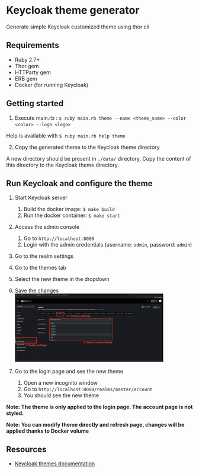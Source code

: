 # Keycloak theme generator

Generate simple Keycloak customized theme using thor cli

## Requirements
* Ruby 2.7+
* Thor gem
* HTTParty gem
* ERB gem
* Docker (for running Keycloak)

## Getting started

1. Execute main.rb : `$ ruby main.rb theme --name <theme_name> --color <color> --logo <logo>`

Help is available with `$ ruby main.rb help theme`

2. Copy the generated theme to the Keycloak theme directory

A new directory should be present in `./data/` directory. Copy the content of this directory to the Keycloak theme directory.

## Run Keycloak and configure the theme

1. Start Keycloak server
    1. Build the docker image: `$ make build`
    2. Run the docker container: `$ make start`
2. Access the admin console
    1. Go to `http://localhost:8080`
    2. Login with the admin credentials (username: `admin`, password: `admin`)
3. Go to the realm settings
4. Go to the themes tab
5. Select the new theme in the dropdown
6. Save the changes
   <img src="./docs/kc-admin.png" alt="Keycloak admin configuration" width="400">

7. Go to the login page and see the new theme
     1. Open a new incognito window
     2. Go to `http://localhost:8080/realms/master/account`
     3. You should see the new theme

**Note: The theme is only applied to the login page. The account page is not styled.** 

**Note: You can modify theme directly and refresh page, changes will be applied thanks to Docker volume** 
## Resources

* [Keycloak themes documentation](https://www.keycloak.org/docs/latest/server_development/#_themes)